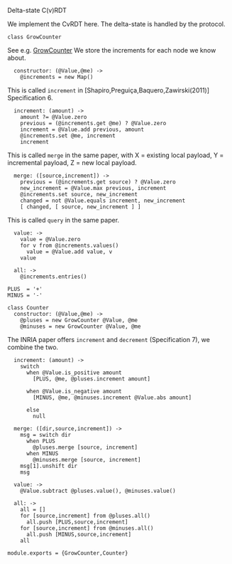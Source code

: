 Delta-state C(v)RDT

We implement the CvRDT here. The delta-state is handled by the protocol.

    class GrowCounter

See e.g. [GrowCounter](https://en.wikipedia.org/wiki/Conflict-free_replicated_data_type#G-Counter_(Grow-only_Counter))
We store the increments for each node we know about.

      constructor: (@Value,@me) ->
        @increments = new Map()

This is called `increment` in [Shapiro,Preguiça,Baquero,Zawirski(2011)] Specification 6.

      increment: (amount) ->
        amount ?= @Value.zero
        previous = (@increments.get @me) ? @Value.zero
        increment = @Value.add previous, amount
        @increments.set @me, increment
        increment

This is called `merge` in the same paper, with X = existing local payload, Y = incremental payload, Z = new local payload.

      merge: ([source,increment]) ->
        previous = (@increments.get source) ? @Value.zero
        new_increment = @Value.max previous, increment
        @increments.set source, new_increment
        changed = not @Value.equals increment, new_increment
        [ changed, [ source, new_increment ] ]

This is called `query` in the same paper.

      value: ->
        value = @Value.zero
        for v from @increments.values()
          value = @Value.add value, v
        value

      all: ->
        @increments.entries()

    PLUS  = '+'
    MINUS = '-'

    class Counter
      constructor: (@Value,@me) ->
        @pluses = new GrowCounter @Value, @me
        @minuses = new GrowCounter @Value, @me

The INRIA paper offers `increment` and `decrement` (Specification 7), we combine the two.

      increment: (amount) ->
        switch
          when @Value.is_positive amount
            [PLUS, @me, @pluses.increment amount]

          when @Value.is_negative amount
            [MINUS, @me, @minuses.increment @Value.abs amount]

          else
            null

      merge: ([dir,source,increment]) ->
        msg = switch dir
          when PLUS
            @pluses.merge [source, increment]
          when MINUS
            @minuses.merge [source, increment]
        msg[1].unshift dir
        msg

      value: ->
        @Value.subtract @pluses.value(), @minuses.value()

      all: ->
        all = []
        for [source,increment] from @pluses.all()
          all.push [PLUS,source,increment]
        for [source,increment] from @minuses.all()
          all.push [MINUS,source,increment]
        all

    module.exports = {GrowCounter,Counter}
